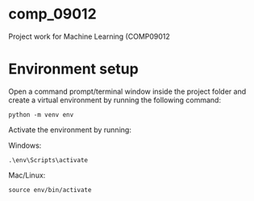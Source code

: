 # comp_09012
Project work for Machine Learning (COMP09012

# Environment setup

Open a command prompt/terminal window inside the project folder and create a virtual environment by running the following command:

```python -m venv env```

Activate the environment by running:

Windows:

```.\env\Scripts\activate```

Mac/Linux:

```source env/bin/activate```
